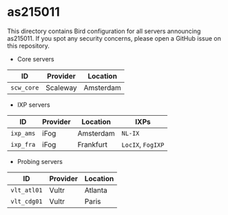 # as215011

This directory contains Bird configuration for all servers announcing as215011. If you spot any security concerns, please open a GitHub issue on this repository.

* Core servers

ID          | Provider     | Location
------------| -------------|-----------
`scw_core`  | Scaleway     | Amsterdam

* IXP servers

ID         | Provider    | Location    |  IXPs
-----------| ------------|-------------|--------------------
`ixp_ams`  | iFog        | Amsterdam   | `NL-IX`
`ixp_fra`  | iFog        | Frankfurt   | `LocIX`, `FogIXP`

* Probing servers

ID           | Provider      | Location
-------------| --------------|-----------
`vlt_atl01`  | Vultr       | Atlanta
`vlt_cdg01`  | Vultr       | Paris
